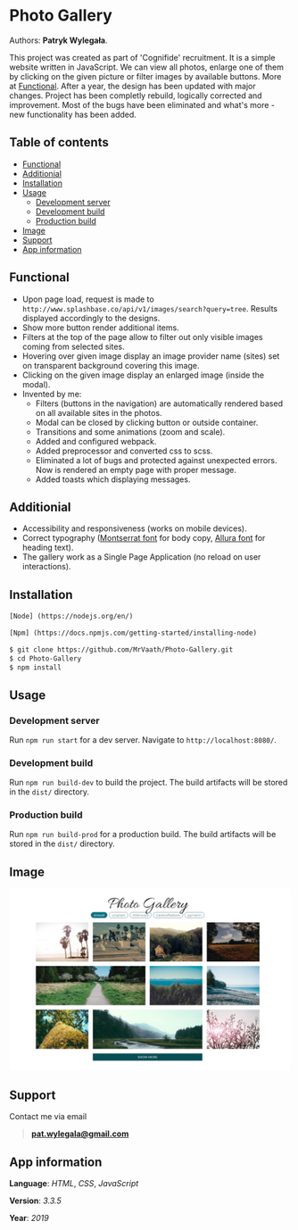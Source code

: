 # Photo Gallery

Authors: **Patryk Wylegała**.

This project was created as part of 'Cognifide' recruitment. It is a simple website written in JavaScript. We can view all photos, enlarge one of them by clicking on the given picture or filter images by available buttons. More at [Functional](#functional). After a year, the design has been updated with major changes. Project has been completly rebuild, logically corrected and improvement. Most of the bugs have been eliminated and what's more - new functionality has been added.

## Table of contents

- [Functional](#functional)
- [Additionial](#additionial)
- [Installation](#installation)
- [Usage](#usage)
  - [Development server](#development-server)
  - [Development build](#development-build)
  - [Production build](#production-build)
- [Image](#image)
- [Support](#support)
- [App information](#app-information)

## Functional

- Upon page load, request is made to `http://www.splashbase.co/api/v1/images/search?query=tree`. Results displayed accordingly to the designs.
- Show more button render additional items.
- Filters at the top of the page allow to filter out only visible images coming from selected sites.
- Hovering over given image display an image provider name (sites) set on transparent background covering this image.
- Clicking on the given image display an enlarged image (inside the modal).
- Invented by me:
  - Filters (buttons in the navigation) are automatically rendered based on all available sites in the photos.
  - Modal can be closed by clicking button or outside container.
  - Transitions and some animations (zoom and scale).
  - Added and configured webpack.
  - Added preprocessor and converted css to scss.
  - Eliminated a lot of bugs and protected against unexpected errors. Now is rendered an empty page with proper message.
  - Added toasts which displaying messages.

## Additionial

- Accessibility and responsiveness (works on mobile devices).
- Correct typography ([Montserrat font](https://fonts.google.com/specimen/Montserrat) for body copy, [Allura font](https://fonts.google.com/specimen/Allura) for heading text).
- The gallery work as a Single Page Application (no reload on user interactions).

## Installation

```
[Node] (https://nodejs.org/en/)
```

```
[Npm] (https://docs.npmjs.com/getting-started/installing-node)
```

```
$ git clone https://github.com/MrVaath/Photo-Gallery.git
$ cd Photo-Gallery
$ npm install
```

## Usage

### Development server

Run `npm run start` for a dev server. Navigate to `http://localhost:8080/`.

### Development build

Run `npm run build-dev` to build the project. The build artifacts will be stored in the `dist/` directory.

### Production build

Run `npm run build-prod` for a production build. The build artifacts will be stored in the `dist/` directory.

## Image

![Photo Gallery](https://github.com/MrVaath/Cognifide_UI_homework/blob/master/assets/result.jpg)

## Support

Contact me via email

> **pat.wylegala@gmail.com**

## App information

**Language**: _HTML_, _CSS_, _JavaScript_

**Version**: _3.3.5_

**Year**: _2019_
